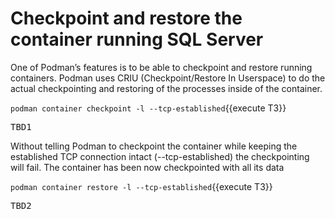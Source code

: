 # Checkpoint and restore the container running SQL Server

One of Podman’s features is to be able to checkpoint and restore running containers. Podman uses CRIU (Checkpoint/Restore In Userspace) to do the actual checkpointing and restoring of the processes inside of the container. 

`podman container checkpoint -l --tcp-established`{{execute T3}}

<pre class="file">
TBD1
</pre>

Without telling Podman to checkpoint the container while keeping the established TCP connection intact (--tcp-established) the checkpointing will fail. The container has been now checkpointed with all its data 

`podman container restore -l --tcp-established`{{execute T3}}

<pre class="file">
TBD2
</pre>
